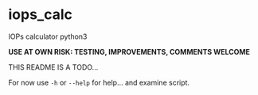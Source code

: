 # iops_calc
IOPs calculator python3 


<b>USE AT OWN RISK: TESTING, IMPROVEMENTS, COMMENTS WELCOME</b>

THIS README IS A TODO...

For now use ```-h``` or ```--help``` for help... and examine script.
